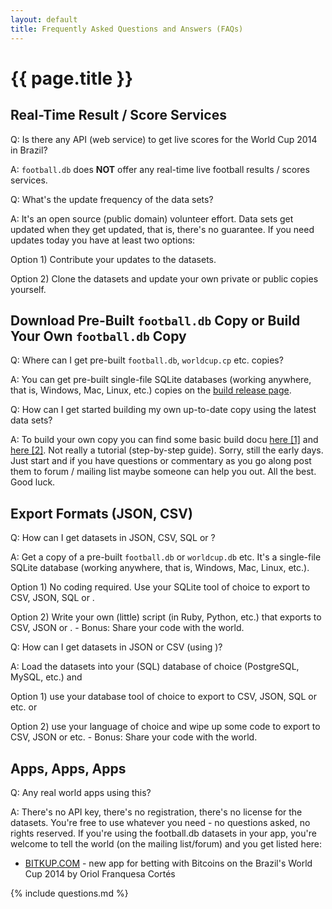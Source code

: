 ```yaml
---
layout: default
title: Frequently Asked Questions and Answers (FAQs)
---
```


# {{ page.title }}

## Real-Time Result / Score Services

Q: Is there any API (web service) to get live scores for the World Cup 2014 in Brazil?

A: `football.db` does **NOT** offer any real-time live football results / scores services.


Q: What's the update frequency of the data sets?

A: It's an open source (public domain) volunteer effort.
Data sets get updated when they get updated, that is, there's no guarantee.
If you need updates today you have at least two options:

Option 1) Contribute your updates to the datasets.

Option 2) Clone the datasets and update your own private or public copies yourself.



## Download Pre-Built `football.db` Copy or Build Your Own `football.db` Copy


Q: Where can I get pre-built `football.db`, `worldcup.cp` etc. copies?

A: You can get pre-built single-file SQLite databases (working anywhere, that is, Windows, Mac, Linux, etc.)
copies on the [build release page](https://github.com/openfootball/build/releases).


Q: How can I get started building my own up-to-date copy using the latest data sets?

A: To build your own copy you can find
some basic build docu [here [1]](http://openfootball.github.io/build.html)
and [here [2]](https://github.com/openfootball/build).
Not really a tutorial (step-by-step guide). Sorry, still the early days.
Just start and if you have questions or commentary as you go along post
them to forum / mailing list maybe someone can help you out. All the best. Good luck.


## Export Formats (JSON, CSV)

Q: How can I get datasets in JSON, CSV, SQL or <your data format here>?

A: Get a copy of a pre-built `football.db` or `worldcup.db` etc.
It's a single-file SQLite database (working anywhere, that is, Windows, Mac, Linux, etc.).

Option 1) No coding required. Use your SQLite tool of choice to export to CSV, JSON, SQL
or <your data format here>.

Option 2) Write your own (little) script (in Ruby, Python, etc.) that exports
to CSV, JSON or <your data format here>. - Bonus: Share your code with the world.

<!--
Add Example Script in Ruby
-->


Q: How can I get datasets in JSON or CSV (using <your database here>)?

A: Load the datasets into your (SQL) database of choice (PostgreSQL, MySQL, etc.) and

Option 1) use your database tool of choice to export to CSV, JSON, SQL 
or <your data format here> etc. or

Option 2) use your language of choice and wipe up some code to export to CSV, JSON 
or <your data format here> etc.  - Bonus: Share your code with the world.




## Apps, Apps, Apps

Q: Any real world apps using this?

A: There's no API key, there's no registration, there's no license for the datasets.
     You're free to use whatever you need - no questions asked, no rights reserved.
   If you're using the football.db datasets in your app, you're welcome to tell the world (on the mailing list/forum)
    and you get listed here:

- [BITKUP.COM](http://bitkup.com) - new app for betting with Bitcoins on the Brazil's World Cup 2014 by Oriol Franquesa Cortés



{% include questions.md %}